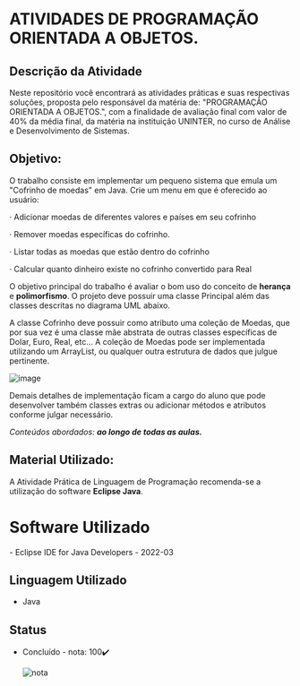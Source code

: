 # ATIVIDADES DE PROGRAMAÇÃO ORIENTADA A OBJETOS.

## Descrição da Atividade

 Neste repositório você encontrará as atividades práticas e suas respectivas soluções, proposta pelo responsável da matéria de: "PROGRAMAÇÃO ORIENTADA A OBJETOS.", com a finalidade de avaliação final com valor de 40% da média final, da matéria na instituição UNINTER, no curso de Análise e Desenvolvimento de Sistemas.

## Objetivo:

O trabalho consiste em implementar um pequeno sistema que emula um "Cofrinho de moedas" em Java. Crie um menu em que é oferecido ao usuário:



·     Adicionar moedas de diferentes valores e países em seu cofrinho

·     Remover moedas específicas do cofrinho.

·     Listar todas as moedas que estão dentro do cofrinho

·     Calcular quanto dinheiro existe no cofrinho convertido para Real



O objetivo principal do trabalho é avaliar o bom uso do conceito de **herança** e **polimorfismo**. O projeto deve possuir uma classe Principal além das classes descritas no diagrama UML abaixo.

A classe Cofrinho deve possuir como atributo uma coleção de Moedas, que por sua vez é uma classe mãe abstrata de outras classes específicas de Dolar, Euro, Real, etc... A coleção de Moedas pode ser implementada utilizando um ArrayList, ou qualquer outra estrutura de dados que julgue pertinente.

 
![image](https://user-images.githubusercontent.com/100815122/231031953-91b38fc2-8867-4026-9a5b-5764cc304cf2.png)

Demais detalhes de implementação ficam a cargo do aluno que pode desenvolver também classes extras ou adicionar métodos e atributos conforme julgar necessário.

*Conteúdos abordados: **ao longo de todas as aulas.***



## Material Utilizado:

A Atividade Prática de Linguagem de Programação recomenda-se a utilização do software **Eclipse Java**.



# Software Utilizado

\- Eclipse IDE for Java Developers - 2022-03

## Linguagem Utilizado

- Java

## Status

- Concluído - nota: 100✔️

  ![nota](https://user-images.githubusercontent.com/100815122/231031846-809cb974-45e9-4580-8301-cdc1fcd14766.jpg)
